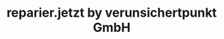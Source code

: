 ---
title: "reparier.jetzt by verunsichertpunkt GmbH"
url: /wennigsen-deister/reparier-jetzt-by-verunsichertpunkt-gmbh/
shop: Elektronik
---